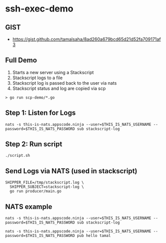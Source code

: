 # ssh-exec-demo

## GIST

- https://gist.github.com/tamalsaha/8ad260a679bcd65d21d52fa709171af3

## Full Demo

1. Starts a new server using a Stackscript
2. Stackscript logs to a file
3. Stackscript log is passed back to the user via nats
4. Stackscript status and log are copied via scp

```
> go run scp-demo/*.go
```

## Step 1: Listen for Logs

```
nats -s this-is-nats.appscode.ninja --user=$THIS_IS_NATS_USERNAME --password=$THIS_IS_NATS_PASSWORD sub stackscript-log
```

## Step 2: Run script

```
./script.sh
```

## Send Logs via NATS (used in stackscript)

```
SHIPPER_FILE=/tmp/stackscript.log \
  SHIPPER_SUBJECT=stackscript-log \
  go run producer/main.go
```

## NATS example

```
nats -s this-is-nats.appscode.ninja --user=$THIS_IS_NATS_USERNAME --password=$THIS_IS_NATS_PASSWORD sub stackscript-log

nats -s this-is-nats.appscode.ninja --user=$THIS_IS_NATS_USERNAME --password=$THIS_IS_NATS_PASSWORD pub hello tamal
```
